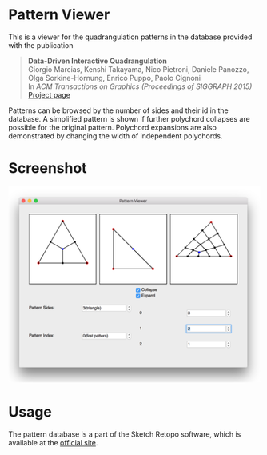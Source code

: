 # Pattern Viewer
This is a viewer for the quadrangulation patterns in the database provided with the publication

> **Data-Driven Interactive Quadrangulation**<br/>
> Giorgio Marcias, Kenshi Takayama, Nico Pietroni, Daniele Panozzo, Olga Sorkine-Hornung, Enrico Puppo, Paolo Cignoni<br/>
> In *ACM Transactions on Graphics (Proceedings of SIGGRAPH 2015)*<br/>
> [Project page](http://igl.ethz.ch/projects/ddq/)

Patterns can be browsed by the number of sides and their id in the database. A simplified pattern is shown if further polychord collapses are possible for the original pattern. Polychord expansions are also demonstrated by changing the width of independent polychords.

# Screenshot
![screenshot](https://github.com/dohoney/pattern-viewer/raw/master/resources/screenshot.png)

# Usage
The pattern database is a part of the Sketch Retopo software, which is available at the [official site](http://igl.ethz.ch/projects/sketch-retopo/sketch-retopo-license.html).


